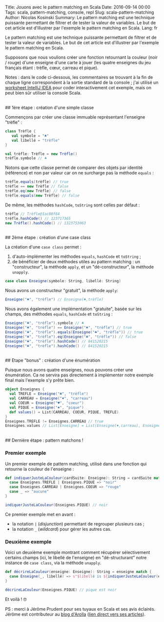 Title: Jouons avec le pattern matching en Scala
Date: 2016-09-14 00:00
Tags: scala, pattern-matching, console, repl
Slug: scala-pattern-matching
Author: Nicolas Kosinski
Summary: Le pattern matching est une technique puissante permettant de filtrer et de tester la valeur de variables. Le but de cet article est d’illustrer par l'exemple le pattern matching en Scala.
Lang: fr

Le pattern matching est une technique puissante permettant de filtrer et de tester la valeur de variables. Le but de cet article est d’illustrer par l'exemple le pattern matching en Scala.

Supposons que nous voulions créer une fonction retournant la couleur (noir / rouge) d'une enseigne d'une carte à jouer (les quatre enseignes du jeu français étant : trèfle, cœur, carreau et pique).

Notes : dans le code ci-dessous, les commentaires se trouvant à la fin de chaque ligne correspondent à la sortie standard de la console ; j'ai utilisé un [worksheet IntelliJ IDEA](https://confluence.jetbrains.com/display/IntelliJIDEA/Working+with+Scala+Worksheet) pour coder interactivement cet exemple, mais on peut bien sûr utiliser la console Scala.

<br/>
## 1ère étape : création d'une simple classe

Commençons par créer une classe immuable représentant l'enseigne "trèfle" :

```scala
class Trèfle {
   val symbole = "♣"
   val libellé = "trèfle"
}

val trèfle: Trèfle = new Trèfle()
trèfle.symbole // ♣
```

Notons que cette classe permet de comparer des objets par identité (référence) et non par valeur car on ne surcharge pas la méthode `equals` :
```scala
trèfle.equals(trèfle) // true
trèfle == new Trèfle // false
trèfle.eq(new Trèfle) // false
trèfle.equals(new Trèfle) // false
```

De même, les méthodes `hashCode`, `toString` sont celles par défaut :
```scala
trèfle // Trèfle@1ac88f64
trèfle.hashCode() // 123717365
new Trèfle().hashCode() // 1323753063
```

<br/>
## 2ème étape : création d'une case class

La création d'une `case class` permet :

1. d'auto-implémenter les méthodes `equals`, `hashCode` et `toString` ;
2. de bénéficier de deux méthodes utiles au pattern matching : un "constructeur", la méthode `apply`, et un "dé-constructeur", la méthode `unapply`.

```scala
case class Enseigne(symbole: String, libellé: String)
```

Nous avons un constructeur "gratuit", la méthode `apply`:
```scala
Enseigne("♣", "trèfle") // Enseigne(♣,trèfle)
```

Nous avons également une implémentation "gratuite", basée sur les champs, des méthodes `equals`, `hashCode` et `toString` :
```scala
Enseigne("♣", "trèfle").symbole // ♣
Enseigne("♣", "trèfle") == Enseigne("♣", "trèfle") // true
Enseigne("♣", "trèfle").equals(Enseigne("♣", "trèfle")) // true
Enseigne("♣", "trèfle").eq(Enseigne("♣", "trèfle")) // false
Enseigne("♣", "trèfle").hashCode() // 841520215
Enseigne("♣", "trèfle").hashCode() // 841520215
```

<br/>
## Etape "bonus" : création d'une énumération

Puisque nous avons quatre enseignes, nous pouvons créer une énumération. Ca ne servira pas directement à implémenter notre exemple final mais l'exemple s'y prête bien.
```scala
object Enseignes {
  val TREFLE = Enseigne("♣", "trèfle")
  val CARREAU = Enseigne("♦", "carreau")
  val COEUR = Enseigne("♥", "coeur")
  val PIQUE = Enseigne("♠", "pique")
  def values() = List(CARREAU, COEUR, PIQUE, TREFLE)
}
Enseignes.TREFLE != Enseignes.CARREAU // true
Enseignes.values // List[Enseigne] = List(Enseigne(♦,carreau), Enseigne(♥,coeur), Enseigne(♠,pique), Enseigne(♣,trèfle))
```

<br/>
## Dernière étape : pattern matchons !

### Premier exemple

Un premier exemple de pattern matching, utilisé dans une fonction qui retourne la couleur de l'enseigne :
```scala
def indiquerJusteLaCouleur(cardSuite: Enseigne): String = cardSuite match {
  case Enseignes.TREFLE | Enseignes.PIQUE => "noir"
  case Enseignes.CARREAU | Enseignes.COEUR => "rouge"
  case _ => "aucune"
}

indiquerJusteLaCouleur(Enseignes.PIQUE) // noir
```
Ce premier exemple met en avant :

- la notation `|` (_disjunction_) permettant de regrouper plusieurs cas ;
- la notation `_` (_wildcard_) pour gérer les autres cas.

### Deuxième exemple

Voici un deuxième exemple montrant comment récupérer sélectivement certains champs (ici, le libellé de l'enseigne) en "dé-structurant" notre instance de `case class`, via la méthode `unapply`.
```scala
def décrireLaCouleur(enseigne: Enseigne): String = enseigne match {
  case Enseigne(_, libellé) => s"$libellé is ${indiquerJusteLaCouleur(enseigne)}"
}

décrireLaCouleur(Enseignes.PIQUE) // pique est noir
```

Et voilà ! 🤓


PS : merci à Jérôme Prudent pour ses tuyaux en Scala et ses avis éclairés.
Jérôme est contributeur au [blog d'Arolla](http://www.arolla.fr/blog) ([lien direct vers ses articles](http://www.arolla.fr/blog/author/jerome-prudent/)).

